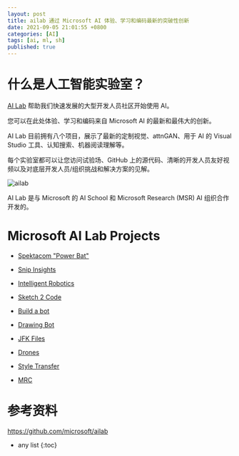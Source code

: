 ```yaml
---
layout: post
title: ailab 通过 Microsoft AI 体验、学习和编码最新的突破性创新
date: 2021-09-05 21:01:55 +0800
categories: [AI]
tags: [ai, ml, sh]
published: true
---
```


# 什么是人工智能实验室？

[AI Lab](https://github.com/microsoft/ailab) 帮助我们快速发展的大型开发人员社区开始使用 AI。

您可以在此处体验、学习和编码来自 Microsoft AI 的最新和最伟大的创新。 

AI Lab 目前拥有八个项目，展示了最新的定制视觉、attnGAN、用于 AI 的 Visual Studio 工具、认知搜索、机器阅读理解等。 

每个实验室都可以让您访问试验场、GitHub 上的源代码、清晰的开发人员友好视频以及对底层开发人员/组织挑战和解决方案的见解。

![ailab](https://github.com/Microsoft/ailab/blob/master/images/AI%20Lab.png)

AI Lab 是与 Microsoft 的 AI School 和 Microsoft Research (MSR) AI 组织合作开发的。

# Microsoft AI Lab Projects

- [Spektacom "Power Bat"](https://www.ailab.microsoft.com/experiments/ce508ed3-cea9-41eb-a08e-ab4727556f7b)

- [Snip Insights](https://www.ailab.microsoft.com/experiments/32e85f94-3fdd-4a4b-b1ca-9f4cdf47feb6)

- [Intelligent Robotics](https://www.ailab.microsoft.com/experiments/f508a96d-3255-474b-a769-d5b2cf2bb9d6)

- [Sketch 2 Code](https://www.ailab.microsoft.com/experiments/30c61484-d081-4072-99d6-e132d362b99d)

- [Build a bot](https://www.ailab.microsoft.com/experiments/1af37019-42f1-4a74-baa8-0ec847419c02)

- [Drawing Bot](https://www.ailab.microsoft.com/experiments/1e9e1eef-2ab1-41f1-b341-0118f414bd78)

- [JFK Files](https://www.ailab.microsoft.com/experiments/7d6b0652-51dc-440d-a12a-481f28525143)

- [Drones](https://www.ailab.microsoft.com/experiments/92262b36-de2e-444e-86ca-8bcb8bd02454)

- [Style Transfer](https://www.ailab.microsoft.com/experiments/99907c05-d487-450b-9ee9-901b40205e81)

- [MRC](https://www.ailab.microsoft.com/experiments/ef90706b-e822-4686-bbc4-94fd0bca5fc5)

# 参考资料

https://github.com/microsoft/ailab

* any list
{:toc}